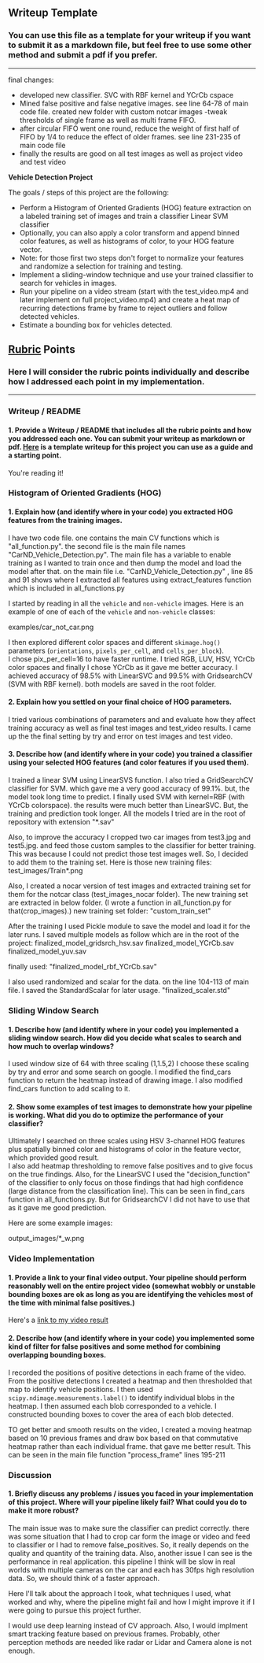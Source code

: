 ## Writeup Template
### You can use this file as a template for your writeup if you want to submit it as a markdown file, but feel free to use some other method and submit a pdf if you prefer.

---

final changes:
- developed new classifier. SVC with RBF kernel and YCrCb cspace
- Mined false positive and false negative images. see line 64-78 of main code file. created new folder with custom notcar images
-tweak thresholds of single frame as well as multi frame FIFO. 
- after circular FIFO went one round, reduce the weight of first half of FIFO by 1/4 to reduce the effect of older frames. see line 231-235 of main code file
- finally the results are good on all test images as well as project video and test video



**Vehicle Detection Project**

The goals / steps of this project are the following:

* Perform a Histogram of Oriented Gradients (HOG) feature extraction on a labeled training set of images and train a classifier Linear SVM classifier
* Optionally, you can also apply a color transform and append binned color features, as well as histograms of color, to your HOG feature vector. 
* Note: for those first two steps don't forget to normalize your features and randomize a selection for training and testing.
* Implement a sliding-window technique and use your trained classifier to search for vehicles in images.
* Run your pipeline on a video stream (start with the test_video.mp4 and later implement on full project_video.mp4) and create a heat map of recurring detections frame by frame to reject outliers and follow detected vehicles.
* Estimate a bounding box for vehicles detected.

[//]: # (Image References)
[image1]: ./examples/car_not_car.png
[image2]: ./examples/HOG_example.jpg
[image3]: ./examples/sliding_windows.jpg
[image4]: ./examples/sliding_window.jpg
[image5]: ./examples/bboxes_and_heat.png
[image6]: ./examples/labels_map.png
[image7]: ./examples/output_bboxes.png
[video1]: ./project_video.mp4

## [Rubric](https://review.udacity.com/#!/rubrics/513/view) Points
### Here I will consider the rubric points individually and describe how I addressed each point in my implementation.  

---
### Writeup / README

#### 1. Provide a Writeup / README that includes all the rubric points and how you addressed each one.  You can submit your writeup as markdown or pdf.  [Here](https://github.com/udacity/CarND-Vehicle-Detection/blob/master/writeup_template.md) is a template writeup for this project you can use as a guide and a starting point.  

You're reading it!

### Histogram of Oriented Gradients (HOG)

#### 1. Explain how (and identify where in your code) you extracted HOG features from the training images.
I have two code file. one contains the main CV functions which is "all_function.py". the second file is the main file names "CarND_Vehicle_Detection.py". The main file has a variable to enable training as I wanted to train once and then dump the model and load the model after that. on the main file i.e. "CarND_Vehicle_Detection.py" , line 85 and 91 shows where I extracted all features using extract_features function which is included in all_functions.py


I started by reading in all the `vehicle` and `non-vehicle` images.  Here is an example of one of each of the `vehicle` and `non-vehicle` classes:

examples/car_not_car.png

I then explored different color spaces and different `skimage.hog()` parameters (`orientations`, `pixels_per_cell`, and `cells_per_block`).  
I chose pix_per_cell=16 to have faster runtime. I tried RGB, LUV, HSV, YCrCb color spaces and finally I chose YCrCb as it gave me better accuracy. I achieved accuracy of 98.5% with LinearSVC and 99.5% with GridsearchCV (SVM with RBF kernel). both models are saved in the root folder.


#### 2. Explain how you settled on your final choice of HOG parameters.

I tried various combinations of parameters and and evaluate how they affect training accuracy as well as final test images and test_video results. I came up the the final setting by try and error on test images and test video.

#### 3. Describe how (and identify where in your code) you trained a classifier using your selected HOG features (and color features if you used them).

I trained a linear SVM using LinearSVS function. I also tried a GridSearchCV classifier for SVM. which gave me a very good accuracy of 99.1%. but, the model took long time to predict. I finally used SVM with kernel=RBF (with YCrCb colorspace). the results were much better than LinearSVC. But, the training and prediction took longer. All the models I tried are in the root of repository with extension "*.sav"

Also, to improve the accuracy I cropped two car images from test3.jpg and test5.jpg. and feed those custom samples to the classifier for better training. This was because I could not predict those test images well. So, I decided to add them to the training set. Here is those new training files:
test_images/Train*.png


Also, I created a nocar version of test images and extracted training set for them for the notcar class (test_images_nocar folder). The new training set are extracted in below folder. (I wrote a function in all_function.py for that(crop_images).)
new training set folder: 
"custom_train_set"


After the training I used Pickle module to save the model and load it for the later runs.
I saved multiple models as follow which are in the root of the project:
finalized_model_gridsrch_hsv.sav
finalized_model_YCrCb.sav
finalized_model_yuv.sav

finally used:
"finalized_model_rbf_YCrCb.sav"


I also used randomized and scalar for the data. on the line 104-113 of main file. I saved the StandardScalar for later usage.
"finalized_scaler.std"


### Sliding Window Search

#### 1. Describe how (and identify where in your code) you implemented a sliding window search.  How did you decide what scales to search and how much to overlap windows?

I used window size of 64 with three scaling (1,1.5,2) I choose these scaling by try and error and some search on google. I modified the find_cars function to return the heatmap instead of drawing image. I also modified find_cars function to add scaling to it.



#### 2. Show some examples of test images to demonstrate how your pipeline is working.  What did you do to optimize the performance of your classifier?

Ultimately I searched on three scales using HSV 3-channel HOG features plus spatially binned color and histograms of color in the feature vector, which provided good result.  
I also add heatmap thresholding to remove false positives and to give focus on the true findings. Also, for the LinearSVC I used the "decision_function" of the classifier to only focus on those findings that had high confidence (large distance from the classification line). This can be seen in find_cars function in all_functions.py. But for GridsearchCV I did not have to use that as it gave me good prediction.


Here are some example images:

output_images/*_w.png



### Video Implementation

#### 1. Provide a link to your final video output.  Your pipeline should perform reasonably well on the entire project video (somewhat wobbly or unstable bounding boxes are ok as long as you are identifying the vehicles most of the time with minimal false positives.)
Here's a [link to my video result](./project_video_vehicle_det.mp4)


#### 2. Describe how (and identify where in your code) you implemented some kind of filter for false positives and some method for combining overlapping bounding boxes.

I recorded the positions of positive detections in each frame of the video.  From the positive detections I created a heatmap and then thresholded that map to identify vehicle positions.  I then used `scipy.ndimage.measurements.label()` to identify individual blobs in the heatmap.  I then assumed each blob corresponded to a vehicle.  I constructed bounding boxes to cover the area of each blob detected.  

TO get better and smooth results on the video, I created a moving heatmap based on 10 previous frames and draw box based on that commutative heatmap rather than each individual frame. that gave me better result.
This can be seen in the main file function "process_frame" lines 195-211



### Discussion

#### 1. Briefly discuss any problems / issues you faced in your implementation of this project.  Where will your pipeline likely fail?  What could you do to make it more robust?

The main issue was to make sure the classifier can predict correctly. there was some situation that I had to crop car form the image or video and feed to classifier or I had to remove false_positives. So, it really depends on the quality and quantity of the training data.
Also, another issue I can see is the performance in real application. this pipeline I think will be slow in real worlds with multiple cameras on the car and each has 30fps high resolution data. So, we should think of a faster approach.

Here I'll talk about the approach I took, what techniques I used, what worked and why, where the pipeline might fail and how I might improve it if I were going to pursue this project further.  

I would use deep learning instead of CV approach. Also, I would implment smart tracking feature based on previous frames. Probably, other perception methods are needed like radar or Lidar and Camera alone is not enough.

 
